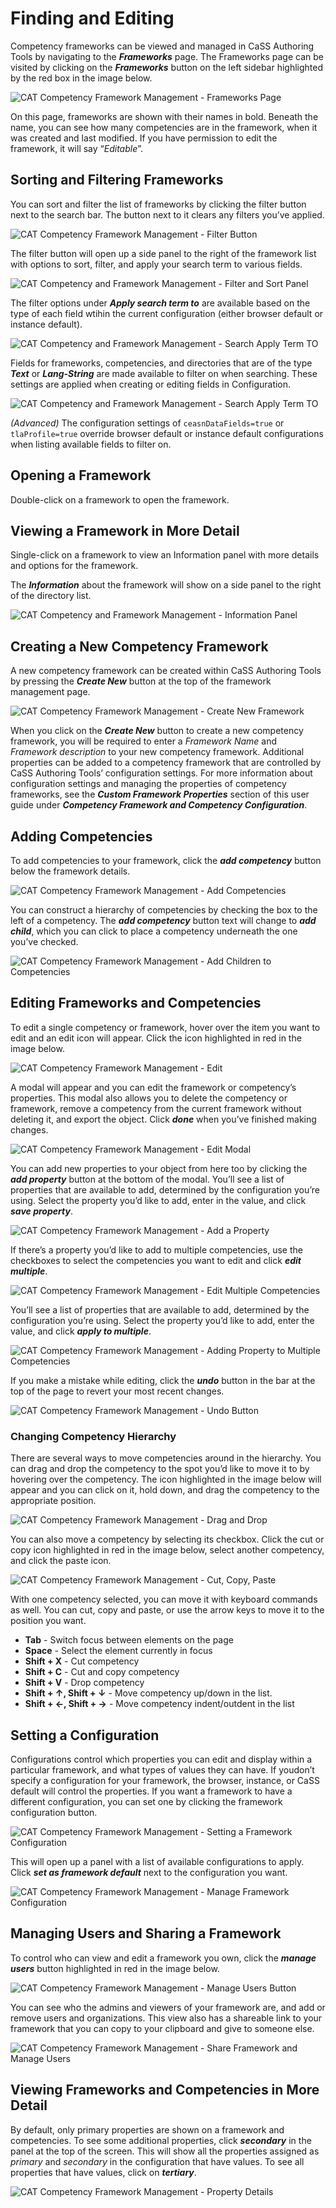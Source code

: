 # Finding and Editing

Competency frameworks can be viewed and managed in CaSS Authoring Tools by navigating to the ***Frameworks*** page. The Frameworks page can be visited by clicking on the ***Frameworks*** button on the left sidebar highlighted by the red box in the image below.

![CAT Competency Framework Management - Frameworks Page](/authoring/frameworks-page.png)

On this page, frameworks are shown with their names in bold. Beneath the
name, you can see how many competencies are in the framework, when it
was created and last modified. If you have permission to edit the
framework, it will say “*Editable*”.

## Sorting and Filtering Frameworks

You can sort and filter the list of frameworks by clicking the filter
button next to the search bar. The button next to it clears any filters
you’ve applied.

![CAT Competency Framework Management - Filter Button](/authoring/filter-frameworks-button.png)


The filter button will open up a side panel to the right of the
framework list with options to sort, filter, and apply your search term
to various fields.

![CAT Competency and Framework Management - Filter and Sort Panel](/authoring/filter-and-sort-panel.png)


The filter options under ***Apply search term to*** are available based on the type of each field wtihin the current configuration (either browser default or instance default).


![CAT Competency and Framework Management - Search Apply Term TO](/authoring/search-apply-to.png)

Fields for frameworks, competencies, and directories that are of the type ***Text*** or ***Lang-String*** are made available to filter on when searching. These settings are applied when creating or editing fields in Configuration.

![CAT Competency and Framework Management - Search Apply Term TO](/authoring/search-field-types.png)

*(Advanced)* The configuration settings of ```ceasnDataFields=true``` or ```tlaProfile=true``` override browser default or instance default configurations when listing available fields to filter on.

## Opening a Framework

Double-click on a framework to open the framework.

## Viewing a Framework in More Detail

Single-click on a framework to view an Information panel with more details and options for the framework.

The ***Information*** about the framework will show on a side panel to the right of the directory list.

![CAT Competency and Framework Management - Information Panel](/authoring/framework-information.png)

## Creating a New Competency Framework

A new competency framework can be created within CaSS Authoring Tools by pressing the ***Create New*** button at the top of the framework management page.

![CAT Competency Framework Management - Create New Framework](/authoring/create-new-framework.png)

When you click on the ***Create New*** button to create a new competency framework, you will be required to enter a *Framework Name* and *Framework description* to your new competency framework. Additional properties can be added to a competency framework that are controlled by CaSS Authoring Tools’ configuration settings. For more information about configuration settings and managing the properties of competency frameworks, see the ***Custom Framework Properties*** section of this user guide under ***Competency Framework and Competency Configuration***.

## Adding Competencies

To add competencies to your framework, click the ***add competency*** button below the framework details.

![CAT Competency Framework Management - Add Competencies](/authoring/add-competencies.png)

You can construct a hierarchy of competencies by checking the box to the left of a competency. The ***add competency*** button text will change to ***add child***, which you can click to place a competency underneath the one you’ve checked.

![CAT Competency Framework Management - Add Children to Competencies](/authoring/add-children-competencies.png)

## Editing Frameworks and Competencies

To edit a single competency or framework, hover over the item you want to edit and an edit icon will appear. Click the icon highlighted in red in the image below.

![CAT Competency Framework Management - Edit](/authoring/edit-competencies.png)

A modal will appear and you can edit the framework or competency’s properties. This modal also allows you to delete the competency or framework, remove a competency from the current framework without deleting it, and export the object. Click ***done*** when you’ve finished making changes.

![CAT Competency Framework Management - Edit Modal](/authoring/edit-modal.png)

You can add new properties to your object from here too by clicking the ***add property*** button at the bottom of the modal. You’ll see a list of properties that are available to add, determined by the configuration you’re using. Select the property you’d like to add, enter in the value, and click ***save property***.

![CAT Competency Framework Management - Add a Property](/authoring/add-property.png)

If there’s a property you’d like to add to multiple competencies, use the checkboxes to select the competencies you want to edit and click ***edit multiple***.

![CAT Competency Framework Management - Edit Multiple Competencies](/authoring/edit-multiple-competencies.png)

You’ll see a list of properties that are available to add, determined by the configuration you’re using. Select the property you’d like to add, enter the value, and click ***apply to multiple***.

![CAT Competency Framework Management - Adding Property to Multiple Competencies](/authoring/adding-property-to-multiple.png)

If you make a mistake while editing, click the ***undo*** button in the bar at the top of the page to revert your most recent changes.

![CAT Competency Framework Management - Undo Button](/authoring/undo-button.png)

### Changing Competency Hierarchy

There are several ways to move competencies around in the hierarchy. You can drag and drop the competency to the spot you’d like to move it to by hovering over the competency. The icon highlighted in the image below will appear and you can click on it, hold down, and drag the competency to the appropriate position.

![CAT Competency Framework Management - Drag and Drop](/authoring/drag-and-drop.png)

You can also move a competency by selecting its checkbox. Click the cut or copy icon highlighted in red in the image below, select another competency, and click the paste icon.

![CAT Competency Framework Management - Cut, Copy, Paste](/authoring/cut-copy-paste.png)

With one competency selected, you can move it with keyboard commands as well. You can cut, copy and paste, or use the arrow keys to move it to the position you want.
- **Tab** - Switch focus between elements on the page
- **Space** - Select the element currently in focus
- **Shift + X** - Cut competency
- **Shift + C** - Cut and copy competency
- **Shift + V** - Drop competency
- **Shift + ↑, Shift + ↓** - Move competency up/down in the list.
- **Shift + ←, Shift + →** - Move competency indent/outdent in the list

## Setting a Configuration

Configurations control which properties you can edit and display within a particular framework, and what types of values they can have. If youdon’t specify a configuration for your framework, the browser, instance, or CaSS default will control the properties. If you want a framework to have a different configuration, you can set one by clicking the
framework configuration button.

![CAT Competency Framework Management - Setting a Framework Configuration](/authoring/setting-a-framework-configuration.png)

This will open up a panel with a list of available configurations to apply. Click ***set as framework default*** next to the configuration you want.

![CAT Competency Framework Management - Manage Framework Configuration](/authoring/manage-framework-configuration.png)

## Managing Users and Sharing a Framework

To control who can view and edit a framework you own, click the ***manage users*** button highlighted in red in the image below.

![CAT Competency Framework Management - Manage Users Button](/authoring/manage-users-button.png)

You can see who the admins and viewers of your framework are, and add or remove users and organizations. This view also has a shareable link to your framework that you can copy to your clipboard and give to someone else.

![CAT Competency Framework Management - Share Framework and Manage Users](/authoring/share-framework-and-manage-users.png)


## Viewing Frameworks and Competencies in More Detail

By default, only primary properties are shown on a framework and competencies. To see some additional properties, click ***secondary*** in the panel at the top of the screen. This will show all the properties assigned as *primary* and *secondary* in the configuration that have values. To see all properties that have values, click on ***tertiary***.

![CAT Competency Framework Management - Property Details](/authoring/property-details.png)
